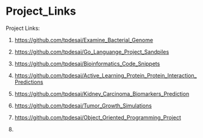 # Project_Links

Project Links:

1. https://github.com/tpdesai/Examine_Bacterial_Genome
2. https://github.com/tpdesai/Go_Languange_Project_Sandpiles
3. https://github.com/tpdesai/Bioinformatics_Code_Snippets
4. https://github.com/tpdesai/Active_Learning_Protein_Protein_Interaction_Predictions
5. https://github.com/tpdesai/Kidney_Carcinoma_Biomarkers_Prediction
6. https://github.com/tpdesai/Tumor_Growth_Simulations
7. https://github.com/tpdesai/Object_Oriented_Programming_Project

8. 
